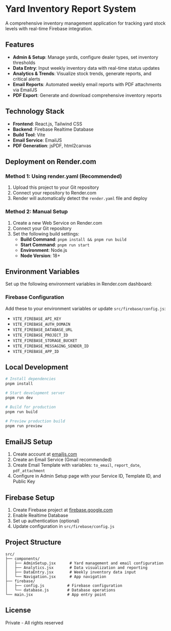 # Yard Inventory Report System

A comprehensive inventory management application for tracking yard stock levels with real-time Firebase integration.

## Features

- **Admin & Setup**: Manage yards, configure dealer types, set inventory thresholds
- **Data Entry**: Input weekly inventory data with real-time status updates
- **Analytics & Trends**: Visualize stock trends, generate reports, and critical alerts
- **Email Reports**: Automated weekly email reports with PDF attachments via EmailJS
- **PDF Export**: Generate and download comprehensive inventory reports

## Technology Stack

- **Frontend**: React.js, Tailwind CSS
- **Backend**: Firebase Realtime Database
- **Build Tool**: Vite
- **Email Service**: EmailJS
- **PDF Generation**: jsPDF, html2canvas

## Deployment on Render.com

### Method 1: Using render.yaml (Recommended)
1. Upload this project to your Git repository
2. Connect your repository to Render.com
3. Render will automatically detect the `render.yaml` file and deploy

### Method 2: Manual Setup
1. Create a new Web Service on Render.com
2. Connect your Git repository
3. Set the following build settings:
   - **Build Command**: `pnpm install && pnpm run build`
   - **Start Command**: `pnpm run start`
   - **Environment**: Node.js
   - **Node Version**: 18+

## Environment Variables

Set up the following environment variables in Render.com dashboard:

### Firebase Configuration
Add these to your environment variables or update `src/firebase/config.js`:
- `VITE_FIREBASE_API_KEY`
- `VITE_FIREBASE_AUTH_DOMAIN`
- `VITE_FIREBASE_DATABASE_URL`
- `VITE_FIREBASE_PROJECT_ID`
- `VITE_FIREBASE_STORAGE_BUCKET`
- `VITE_FIREBASE_MESSAGING_SENDER_ID`
- `VITE_FIREBASE_APP_ID`

## Local Development

```bash
# Install dependencies
pnpm install

# Start development server
pnpm run dev

# Build for production
pnpm run build

# Preview production build
pnpm run preview
```

## EmailJS Setup

1. Create account at [emailjs.com](https://www.emailjs.com/)
2. Create an Email Service (Gmail recommended)
3. Create Email Template with variables: `to_email`, `report_date`, `pdf_attachment`
4. Configure in Admin Setup page with your Service ID, Template ID, and Public Key

## Firebase Setup

1. Create Firebase project at [firebase.google.com](https://firebase.google.com/)
2. Enable Realtime Database
3. Set up authentication (optional)
4. Update configuration in `src/firebase/config.js`

## Project Structure

```
src/
├── components/
│   ├── AdminSetup.jsx      # Yard management and email configuration
│   ├── Analytics.jsx       # Data visualization and reporting
│   ├── DataEntry.jsx       # Weekly inventory data input
│   └── Navigation.jsx      # App navigation
├── firebase/
│   ├── config.js          # Firebase configuration
│   └── database.js        # Database operations
└── main.jsx               # App entry point
```

## License

Private - All rights reserved